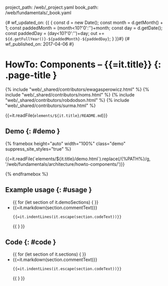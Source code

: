 project_path: /web/_project.yaml
book_path: /web/fundamentals/_book.yaml

{# wf_updated_on: {{ {
  const d = new Date();
  const month = d.getMonth() + 1;
  const paddedMonth = (month<10?'0':'')+month;
  const day = d.getDate();
  const paddedDay = (day<10?'0':'')+day;
  out += `${d.getFullYear()}-${paddedMonth}-${paddedDay}`;
} }}#}
{# wf_published_on: 2017-04-06 #}

# HowTo: Components – {{=it.title}} {: .page-title }

{% include "web/_shared/contributors/ewagasperowicz.html" %}
{% include "web/_shared/contributors/noms.html" %}
{% include "web/_shared/contributors/robdodson.html" %}
{% include "web/_shared/contributors/surma.html" %}

<link rel="stylesheet" href="main.css">

{{=it.readFile(`elements/${it.title}/README.md`)}}

## Demo {: #demo }
{% framebox height="auto" width="100%" class="demo" suppress_site_styles="true" %}
<!doctype html>
<html lang="en">
{{=it.readFile(`elements/${it.title}/demo.html`).replace(/{%PATH%}/g, '/web/fundamentals/architecture/howto-components/')}}

<script src="https://cdn.rawgit.com/webcomponents/custom-elements/master/custom-elements.min.js"></script>
<script src="https://cdn.rawgit.com/webcomponents/shadydom/master/shadydom.min.js"></script>
<script>
  devsite.framebox.AutoSizeClient.initAutoSize(true);
  (function() {
    {{=it.readFile(`elements/${it.title}/${it.title}.js`)}}
  })();
</script>
</html>

{% endframebox %}

## Example usage {: #usage }
<ul class="literate demo" id="{{=it.title}}_demo">
{{ for (let section of it.demoSections) { }}
<li class="{{=section.commentType.toLowerCase()}} {{? it.isEmpty(section.commentText) && it.isEmpty(section.codeText)}}empty{{?}}">
<div class="literate-text {{? it.isEmpty(section.commentText)}}empty{{?}}">{{=it.markdown(section.commentText)}}</div>
<pre><code class="literate-code {{? it.isEmpty(section.codeText)}}empty{{?}}">{{=it.indentLines(it.escape(section.codeText))}}</code></pre>
</li>
{{ } }}
</ul>

## Code {: #code }
<ul class="literate code" id="{{=it.title}}_impl">
  {{ for (let section of it.sections) { }}
<li class="{{=section.commentType.toLowerCase()}} {{? it.isEmpty(section.commentText) && it.isEmpty(section.codeText)}}empty{{?}}">
<div class="literate-text {{? it.isEmpty(section.commentText)}}empty{{?}}">{{=it.markdown(section.commentText)}}</div>
<pre><code class="literate-code {{? it.isEmpty(section.codeText)}}empty{{?}}">{{=it.indentLines(it.escape(section.codeText))}}</code></pre>
</li>
{{ } }}
</ul>
